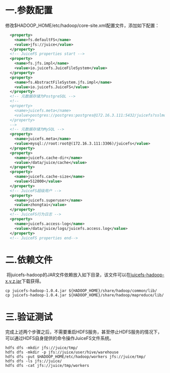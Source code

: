 # 一.参数配置 

​		修改$HADOOP_HOME/etc/hadoop/core-site.xml配置文件，添加如下配置：

```xml
  <property>
    <name>fs.defaultFS</name>
    <value>jfs://juice</value>
  </property> 
  <!-- JuiceFS properties start -->
  <property>
    <name>fs.jfs.impl</name>
    <value>io.juicefs.JuiceFileSystem</value>
  </property>
  <property>
    <name>fs.AbstractFileSystem.jfs.impl</name>
    <value>io.juicefs.JuiceFS</value>
  </property>
  <!-- 元数据存储为PostgreSQL -->
  <!--
  <property>
    <name>juicefs.meta</name>
    <value>postgres://postgres:postgres@172.16.3.111:5432/juicefs?sslmode=disable</value>
  </property>
  -->
  <!-- 元数据存储为MySQL -->
  <property>
    <name>juicefs.meta</name>
    <value>mysql://root:root@(172.16.3.111:3306)/juicefs</value>
  </property>
  <property>
    <name>juicefs.cache-dir</name>
    <value>/data/juice/cache</value>
  </property>
  <property>
    <name>juicefs.cache-size</name>
    <value>512000</value>
  </property>
  <!-- JuiceFS超级用户 -->
  <property>
    <name>juicefs.superuser</name>
    <value>zhongtai</value>
  </property>
  <!-- JuiceFS行为日志 -->
  <property>
    <name>juicefs.access-log</name>
    <value>/data/juice/logs/juicefs.access.log</value>
  </property>
  <!-- JuiceFS properties end-->
```



# 二.依赖文件

​		将juicefs-hadoop的JAR文件依赖放入如下目录，该文件可以在[juicefs-hadoop-x.y.z.jar](https://github.com/juicedata/juicefs/releases)下载获得。

```shell
cp juicefs-hadoop-1.0.4.jar ${HADOOP_HOME}/share/hadoop/common/lib/
cp juicefs-hadoop-1.0.4.jar ${HADOOP_HOME}/share/hadoop/mapreduce/lib/
```



# 三.验证测试

​		完成上述两个步骤之后，不需要重启HDFS服务，甚至停止HDFS服务的情况下，可以通过HDFS自身提供的命令操作JuiceFS文件系统。

```shell
hdfs dfs -mkdir jfs://juice/tmp/
hdfs dfs -mkdir -p jfs://juice/user/hive/warehouse
hdfs dfs -put $HADOOP_HOME/etc/hadoop/workers jfs://juice/tmp/
hdfs dfs -ls jfs://juice/
hdfs dfs -cat jfs://juice/tmp/workers
```

